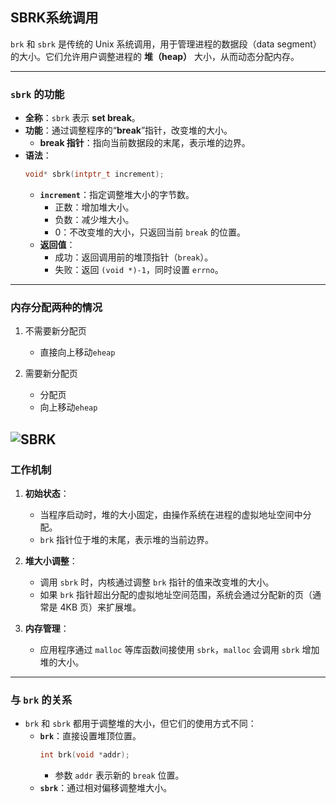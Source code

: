## SBRK系统调用

`brk` 和 `sbrk` 是传统的 Unix 系统调用，用于管理进程的数据段（data segment）的大小。它们允许用户调整进程的 **堆（heap）** 大小，从而动态分配内存。

---

### **`sbrk` 的功能**
- **全称**：`sbrk` 表示 **set break**。
- **功能**：通过调整程序的“**break**”指针，改变堆的大小。
  - **break 指针**：指向当前数据段的末尾，表示堆的边界。
- **语法**：
  ```c
  void* sbrk(intptr_t increment);
  ```
  - **`increment`**：指定调整堆大小的字节数。
    - 正数：增加堆大小。
    - 负数：减少堆大小。
    - 0：不改变堆的大小，只返回当前 `break` 的位置。
  - **返回值**：
    - 成功：返回调用前的堆顶指针（`break`）。
    - 失败：返回 `(void *)-1`，同时设置 `errno`。

---

### 内存分配两种的情况

1. 不需要新分配页
    + 直接向上移动`eheap` 

2. 需要新分配页
    + 分配页
    + 向上移动`eheap`

![SBRK](../images/SBRK.svg)
---

### **工作机制**
1. **初始状态**：
   - 当程序启动时，堆的大小固定，由操作系统在进程的虚拟地址空间中分配。
   - `brk` 指针位于堆的末尾，表示堆的当前边界。

2. **堆大小调整**：
   - 调用 `sbrk` 时，内核通过调整 `brk` 指针的值来改变堆的大小。
   - 如果 `brk` 指针超出分配的虚拟地址空间范围，系统会通过分配新的页（通常是 4KB 页）来扩展堆。

3. **内存管理**：
   - 应用程序通过 `malloc` 等库函数间接使用 `sbrk`，`malloc` 会调用 `sbrk` 增加堆的大小。

---

### **与 `brk` 的关系**
- `brk` 和 `sbrk` 都用于调整堆的大小，但它们的使用方式不同：
  - **`brk`**：直接设置堆顶位置。
    ```c
    int brk(void *addr);
    ```
    - 参数 `addr` 表示新的 `break` 位置。
  - **`sbrk`**：通过相对偏移调整堆大小。